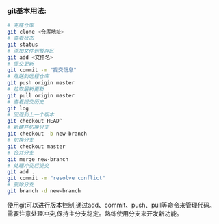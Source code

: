 ###  git基本用法:

```bash
# 克隆仓库
git clone <仓库地址>
# 查看状态
git status 
# 添加文件到暂存区
git add <文件名> 
# 提交更新
git commit -m "提交信息"
# 推送到远程仓库
git push origin master
# 拉取最新更新
git pull origin master
# 查看提交历史
git log
# 回退到上一个版本
git checkout HEAD^ 
# 新建并切换分支
git checkout -b new-branch
# 切换分支
git checkout master
# 合并分支
git merge new-branch
# 处理冲突后提交
git add .
git commit -m "resolve conflict"
# 删除分支
git branch -d new-branch
```
使用git可以进行版本控制,通过add、commit、push、pull等命令来管理代码。
需要注意处理冲突,保持主分支稳定。熟练使用分支来开发新功能。

